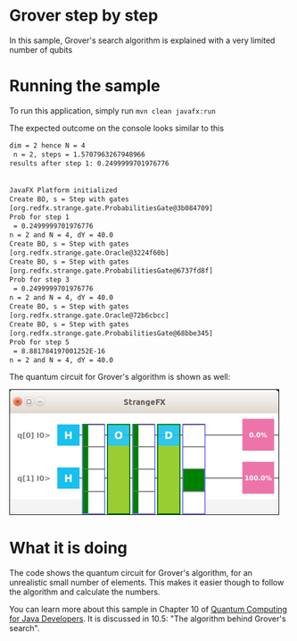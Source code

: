 # Grover step by step

In this sample, Grover's search algorithm is explained with a very limited number of qubits

# Running the sample

To run this application, simply run
`mvn clean javafx:run`

The expected outcome on the console looks similar to this

```
dim = 2 hence N = 4
 n = 2, steps = 1.5707963267948966
results after step 1: 0.2499999701976776


JavaFX Platform initialized
Create BO, s = Step with gates [org.redfx.strange.gate.ProbabilitiesGate@3b084709]
Prob for step 1
 = 0.2499999701976776
n = 2 and N = 4, dY = 40.0
Create BO, s = Step with gates [org.redfx.strange.gate.Oracle@3224f60b]
Create BO, s = Step with gates [org.redfx.strange.gate.ProbabilitiesGate@6737fd8f]
Prob for step 3
 = 0.2499999701976776
n = 2 and N = 4, dY = 40.0
Create BO, s = Step with gates [org.redfx.strange.gate.Oracle@72b6cbcc]
Create BO, s = Step with gates [org.redfx.strange.gate.ProbabilitiesGate@68bbe345]
Prob for step 5
 = 8.881784197001252E-16
n = 2 and N = 4, dY = 40.0

```

The quantum circuit for Grover's algorithm is shown as well:

![grover](../../resources/ch10-stepbystepgrover.png)



# What it is doing

The code shows the quantum circuit for Grover's algorithm, for an unrealistic small number of elements. This 
makes it easier though to follow the algorithm and calculate the numbers.

You can learn more about this sample in Chapter 10 of [Quantum Computing for Java Developers](https://www.manning.com/books/quantum-computing-for-java-developers?a_aid=quantumjava&a_bid=e5166ab9). It is discussed in 10.5: "The algorithm behind Grover's search".
